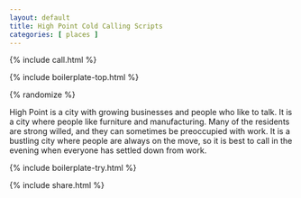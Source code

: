 ```yaml
---
layout: default
title: High Point Cold Calling Scripts
categories: [ places ]
---
```


{% include call.html %}

{% include boilerplate-top.html %}


{% randomize %}

High Point is a city with growing businesses and people who like to talk. It is a city where people like furniture and manufacturing. Many of the residents are strong willed, and they can sometimes be preoccupied with work. It is a bustling city where people are always on the move, so it is best to call in the evening when everyone has settled down from work.

{% include boilerplate-try.html %}

{% include share.html %}